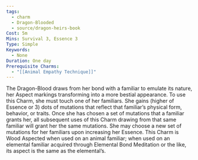 ```yaml
---
tags:
  - charm
  - Dragon-Blooded
  - source/dragon-heirs-book
Cost: 5m
Mins: Survival 3, Essence 3
Type: Simple
Keywords:
  - None
Duration: One day
Prerequisite Charms:
  - "[[Animal Empathy Technique]]"
---
```

The Dragon-Blood draws from her bond with a familiar to emulate its nature, her Aspect markings transforming into a more bestial appearance. To use this Charm, she must touch one of her familiars. She gains (higher of Essence or 3) dots of mutations that reflect that familiar’s physical form, behavior, or traits. Once she has chosen a set of mutations that a familiar grants her, all subsequent uses of this Charm drawing from that same familiar will grant her the same mutations. She may choose a new set of mutations for her familiars upon increasing her Essence. This Charm is Wood Aspected when used on an animal familiar; when used on an elemental familiar acquired through Elemental Bond Meditation or the like, its aspect is the same as the elemental’s.